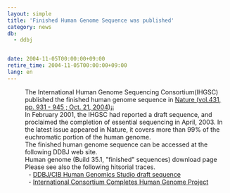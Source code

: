 ```yaml
---
layout: simple
title: 'Finished Human Genome Sequence was published'
category: news
db:
  - ddbj


date: 2004-11-05T00:00:00+09:00
retire_time: 2004-11-05T00:00:00+09:00
lang: en
---
```


<dd>The International Human Genome Sequencing Consortium(IHGSC) published the finished human genome sequence in <a href="http://www.nature.com/cgi-taf/DynaPage.taf?file=/nature/journal/v431/n7011/full/nature03001_fs.html">Nature (vol.431, pp. 931 - 945 ; Oct. 21, 2004)</a>¡¡
<dd>In February 2001, the IHGSC had reported a draft sequence, and proclaimed the completion of essential sequencing in April, 2003. In the latest issue appeared in Nature, it covers more than 99% of the euchromatic portion of the human genome.
<dd>The finished human genome sequence can be accessed at the following DDBJ web site.
<dd>Human genome (Build 35.1, "finished" sequences) download page
<dd>Please see also the following hitsorial traces.
<dd>  - <a href="http://studio.nig.ac.jp/index.html">DDBJ/CIB Human Genomics Studio draft sequence</a>
<dd>  - <a href="/news/en/2003-04-23-e.html">International Consortium Completes Human Genome Project</a></dd>
</dd>
</dd>
</dd>
</dd>
</dd>
</dd>
